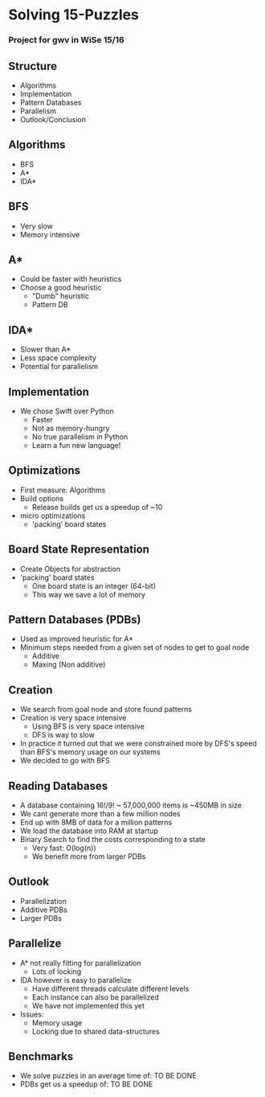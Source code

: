 # Solving 15-Puzzles
### Project for gwv in WiSe 15/16



## Structure
* Algorithms
* Implementation
* Pattern Databases
* Parallelism
* Outlook/Conclusion



## Algorithms
* BFS
* A*
* IDA*


## BFS
* Very slow
* Memory intensive


##  A*
* Could be faster with heuristics
* Choose a good heuristic
  * "Dumb" heuristic
  * Pattern DB


## IDA*
* Slower than A*
* Less space complexity
* Potential for parallelism



## Implementation
* We chose Swift over Python
  * Faster
  * Not as memory-hungry
  * No true parallelism in Python
  * Learn a fun new language!



## Optimizations
* First measure: Algorithms
* Build options
  * Release builds get us a speedup of ~10
* micro optimizations
  * 'packing' board states


## Board State Representation
* Create Objects for abstraction
* 'packing' board states
  * One board state is an integer (64-bit)
  * This way we save a lot of memory



## Pattern Databases (PDBs)
* Used as improved heuristic for A*
* Minimum steps needed from a given set of nodes to get to goal node
  * Additive
  * Maxing (Non additive)


## Creation
* We search from goal node and store found patterns
* Creation is very space intensive
  * Using BFS is very space intensive
  * DFS is way to slow
* In practice it turned out that we were constrained more by DFS's speed than BFS's memory usage on our systems
* We decided to go with BFS


## Reading Databases
* A database containing 16!/9! ~ 57,000,000 items is ~450MB in size
* We cant generate more than a few million nodes
* End up with 8MB of data for a million patterns
* We load the database into RAM at startup
* Binary Search to find the costs corresponding to a state
  * Very fast: O(log(n))
  * We benefit more from larger PDBs



## Outlook
* Parallelization
* Additive PDBs
* Larger PDBs



## Parallelize
* A* not really fitting for parallelization
  * Lots of locking
* IDA however is easy to parallelize
  * Have different threads calculate different levels
  * Each instance can also be parallelized
  * We have not implemented this yet
* Issues:
  * Memory usage
  * Locking due to shared data-structures



## Benchmarks
* We solve puzzles in an average time of:
    TO BE DONE
* PDBs get us a speedup of:
    TO BE DONE
